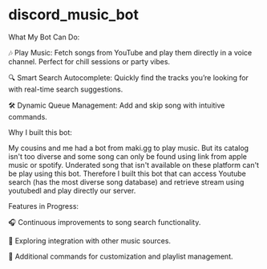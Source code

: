 # discord_music_bot

What My Bot Can Do:


🎶 Play Music: Fetch songs from YouTube and play them directly in a voice channel. Perfect for chill sessions or party vibes.

🔍 Smart Search Autocomplete: Quickly find the tracks you’re looking for with real-time search suggestions.

🛠️ Dynamic Queue Management: Add and skip song with intuitive commands.

Why I built this bot:


My cousins and me had a bot from maki.gg to play music. But its catalog isn't too diverse and some song can only be found
using link from apple music or spotify. Underated song that isn't available on these platform can't be play using this bot. 
Therefore I built this bot that can access Youtube search (has the most diverse song database) and retrieve stream using youtubedl
and play directly our server.

Features in Progress:


🎧 Continuous improvements to song search functionality.

📂 Exploring integration with other music sources.

🔄 Additional commands for customization and playlist management.
